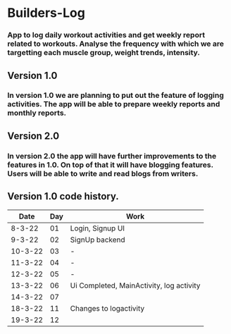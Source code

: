 # Builders-Log

### App to log daily workout activities and get weekly report related to workouts. Analyse the frequency with which we are targetting each muscle group, weight trends, intensity.

## Version 1.0 
### In version 1.0 we are planning to put out the feature of logging activities. The app will be able to prepare weekly reports and monthly reports.

## Version 2.0 
### In version 2.0 the app will have further improvements to the features in 1.0. On top of that it will have blogging features. Users will be able to write and read blogs from writers.


## Version 1.0 code history.

| Date | Day | Work |
|------| --- | ---- |
|8-3-22| 01     | Login, Signup UI |
|9-3-22| 02 | SignUp backend |
|10-3-22| 03 | - |
|11-3-22| 04 | -|
|12-3-22| 05 | -|
|13-3-22| 06 | Ui Completed, MainActivity, log activity |
|14-3-22| 07 |  |
|18-3-22| 11 | Changes to logactivity |
|19-3-22| 12 |  |
